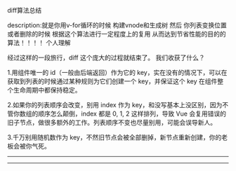 diff算法总结

description:就是你用v-for循环的时候 构建vnode和生成树 然后 你列表变换位置 或者删除的时候 根据这个算法进行一定程度上的复用 从而达到节省性能的目的的算法！！！！ 个人理解

经过这样的一段旅行，diff 这个庞大的过程就结束了。
我们收获了什么？

1.用组件唯一的 id（一般由后端返回）作为它的 key，实在没有的情况下，可以在获取到列表的时候通过某种规则为它们创建一个 key，并保证这个 key 在组件整个生命周期中都保持稳定。

2.如果你的列表顺序会改变，别用 index 作为 key，和没写基本上没区别，因为不管你数组的顺序怎么颠倒，index 都是 0, 1, 2 这样排列，导致 Vue 会复用错误的旧子节点，做很多额外的工作。列表顺序不变也尽量别用，可能会误导新人。

3.千万别用随机数作为 key，不然旧节点会被全部删掉，新节点重新创建，你的老板会被你气死。



***

------

